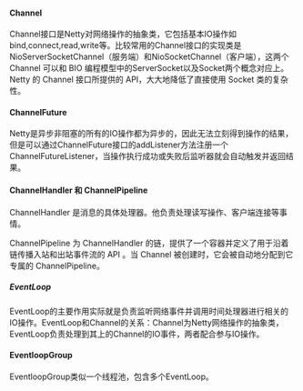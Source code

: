 #### Channel

Channel接口是Netty对网络操作的抽象类，它包括基本IO操作如bind,connect,read,write等。比较常用的Channel接口的实现类是NioServerSocketChannel（服务端）和NioSocketChannel（客户端），这两个 Channel 可以和 BIO 编程模型中的ServerSocket以及Socket两个概念对应上。Netty 的 Channel 接口所提供的 API，大大地降低了直接使用 Socket 类的复杂性。

#### ChannelFuture

Netty是异步非阻塞的所有的IO操作都为异步的，因此无法立刻得到操作的结果，但是可以通过ChannelFuture接口的addListener方法注册一个ChannelFutureListener，当操作执行成功或失败后监听器就会自动触发并返回结果。

#### ChannelHandler 和 ChannelPipeline

ChannelHandler 是消息的具体处理器。他负责处理读写操作、客户端连接等事情。

ChannelPipeline 为 ChannelHandler 的链，提供了一个容器并定义了用于沿着链传播入站和出站事件流的 API 。当 Channel 被创建时，它会被自动地分配到它专属的 ChannelPipeline。

##### EventLoop

EventLoop的主要作用实际就是负责监听网络事件并调用时间处理器进行相关的IO操作。EventLoop和Channel的关系：Channel为Netty网络操作的抽象类，EventLoop负责处理到其上的Channel的IO事件，两者配合参与IO操作。

#### EventloopGroup

EventloopGroup类似一个线程池，包含多个EventLoop。
